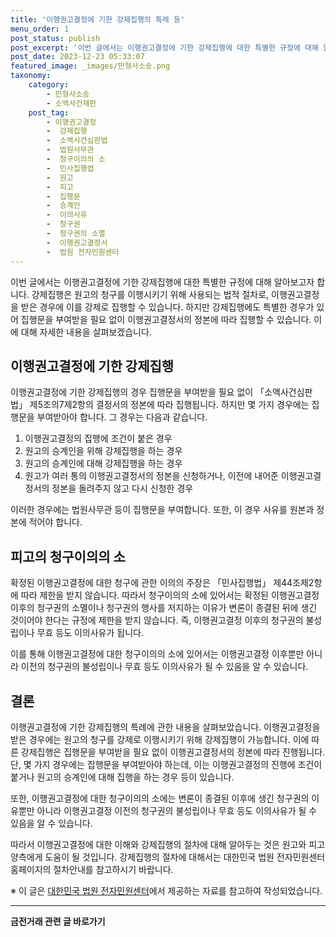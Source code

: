 ```yaml
---
title: '이행권고결정에 기한 강제집행의 특례 등'
menu_order: 1
post_status: publish
post_excerpt: '이번 글에서는 이행권고결정에 기한 강제집행에 대한 특별한 규정에 대해 알아보고자 합니다. 강제집행은 원고의 청구를 이행시키기 위해 사용되는 법적 절차로, 이행권고결정을 받은 경우에 이를 강제로 집행할 수 있습니다. 하지만 강제집행에도 특별한 경우가 있어 집행문을 부여받을 필요 없이 이행권고결정서의 정본에 따라 집행할 수 있습니다. 이에 대해 자세한 내용을 살펴보겠습니다.'
post_date: 2023-12-23 05:33:07
featured_image: _images/민형사소송.png
taxonomy:
    category:
        - 민형사소송
        - 소액사건재판
    post_tag:
        - 이행권고결정
        -  강제집행
        -  소액사건심판법
        -  법원사무관
        -  청구이의의 소
        -  민사집행법
        -  원고
        -  피고
        -  집행문
        -  승계인
        -  이의사유
        -  청구권
        -  청구권의 소멸
        -  이행권고결정서
        -  법원 전자민원센터
---
```



이번 글에서는 이행권고결정에 기한 강제집행에 대한 특별한 규정에 대해 알아보고자 합니다. 강제집행은 원고의 청구를 이행시키기 위해 사용되는 법적 절차로, 이행권고결정을 받은 경우에 이를 강제로 집행할 수 있습니다. 하지만 강제집행에도 특별한 경우가 있어 집행문을 부여받을 필요 없이 이행권고결정서의 정본에 따라 집행할 수 있습니다. 이에 대해 자세한 내용을 살펴보겠습니다.

## 이행권고결정에 기한 강제집행

이행권고결정에 기한 강제집행의 경우 집행문을 부여받을 필요 없이 「소액사건심판법」 제5조의7제2항의 결정서의 정본에 따라 집행됩니다. 하지만 몇 가지 경우에는 집행문을 부여받아야 합니다. 그 경우는 다음과 같습니다.

1. 이행권고결정의 집행에 조건이 붙은 경우
2. 원고의 승계인을 위해 강제집행을 하는 경우
3. 원고의 승계인에 대해 강제집행을 하는 경우
4. 원고가 여러 통의 이행권고결정서의 정본을 신청하거나, 이전에 내어준 이행권고결정서의 정본을 돌려주지 않고 다시 신청한 경우

이러한 경우에는 법원사무관 등이 집행문을 부여합니다. 또한, 이 경우 사유를 원본과 정본에 적어야 합니다.

## 피고의 청구이의의 소

확정된 이행권고결정에 대한 청구에 관한 이의의 주장은 「민사집행법」 제44조제2항에 따라 제한을 받지 않습니다. 따라서 청구이의의 소에 있어서는 확정된 이행권고결정 이후의 청구권의 소멸이나 청구권의 행사를 저지하는 이유가 변론이 종결된 뒤에 생긴 것이어야 한다는 규정에 제한을 받지 않습니다. 즉, 이행권고결정 이후의 청구권의 불성립이나 무효 등도 이의사유가 됩니다.

이를 통해 이행권고결정에 대한 청구이의의 소에 있어서는 이행권고결정 이후뿐만 아니라 이전의 청구권의 불성립이나 무효 등도 이의사유가 될 수 있음을 알 수 있습니다.

## 결론

이행권고결정에 기한 강제집행의 특례에 관한 내용을 살펴보았습니다. 이행권고결정을 받은 경우에는 원고의 청구를 강제로 이행시키기 위해 강제집행이 가능합니다. 이에 따른 강제집행은 집행문을 부여받을 필요 없이 이행권고결정서의 정본에 따라 진행됩니다. 단, 몇 가지 경우에는 집행문을 부여받아야 하는데, 이는 이행권고결정의 진행에 조건이 붙거나 원고의 승계인에 대해 집행을 하는 경우 등이 있습니다.

또한, 이행권고결정에 대한 청구이의의 소에는 변론이 종결된 이후에 생긴 청구권의 이유뿐만 아니라 이행권고결정 이전의 청구권의 불성립이나 무효 등도 이의사유가 될 수 있음을 알 수 있습니다.

따라서 이행권고결정에 대한 이해와 강제집행의 절차에 대해 알아두는 것은 원고와 피고 양측에게 도움이 될 것입니다. 강제집행의 절차에 대해서는 대한민국 법원 전자민원센터 홈페이지의 절차안내를 참고하시기 바랍니다.

※ 이 글은 [대한민국 법원 전자민원센터](https://www.ecourts.go.kr)에서 제공하는 자료를 참고하여 작성되었습니다.
<!-- wp:separator -->
<hr class="wp-block-separator has-alpha-channel-opacity"/>
<!-- /wp:separator -->

<!-- wp:group {"backgroundColor":"base","layout":{"type":"constrained"}} -->
<div class="wp-block-group has-base-background-color has-background"><!-- wp:paragraph {"align":"center","fontSize":"medium"} -->
<p class="has-text-align-center has-large-font-size"><strong>금전거래 관련 글 바로가기</strong></p>
<!-- /wp:paragraph -->


<!-- wp:latest-posts
{"categories":[{"id":13538,"count":19,"description":"","link":"https://uknowlaw.com/category/%ea%b8%88%ec%a0%84%ea%b1%b0%eb%9e%98/","name":"금전거래","slug":"금전거래","taxonomy":"category","parent":0,"meta":[],"_links":{"self":[{"href":"https://uknowlaw.com/wp-json/wp/v2/categories/13538"}],"collection":[{"href":"https://uknowlaw.com/wp-json/wp/v2/categories"}],"about":[{"href":"https://uknowlaw.com/wp-json/wp/v2/taxonomies/category"}],"wp:post_type":[{"href":"https://uknowlaw.com/wp-json/wp/v2/posts?categories=13538"}],"curies":[{"name":"wp","href":"https://api.w.org/{rel}","templated":true}]}}],"postsToShow":100,"excerptLength":28,"postLayout":"grid","columns":2,"featuredImageAlign":"left","featuredImageSizeSlug":"large","fontSize":"small"} /--></div>
<!-- /wp:group -->